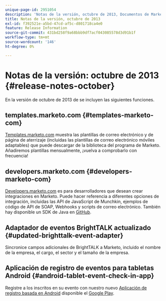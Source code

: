 ```yaml
---
unique-page-id: 2951054
description: 'Notas de la versión, octubre de 2013, Documentos de Marketo: documentación del producto'
title: Notas de la versión, octubre de 2013
exl-id: f392521e-a5bd-47cd-af5c-d801718ca4e0
feature: Release Information
source-git-commit: 431bd258f9a68bbb9df7acf043085578d3d91b1f
workflow-type: tm+mt
source-wordcount: '146'
ht-degree: 0%

---
```


# Notas de la versión: octubre de 2013 {#release-notes-october}

En la versión de octubre de 2013 de se incluyen las siguientes funciones.

## templates.marketo.com {#templates-marketo-com}

[Templates.marketo.com](/help/marketo/product-docs/demand-generation/landing-pages/landing-page-templates/guided-landing-page-template-list.md) muestra las plantillas de correo electrónico y de página de aterrizaje (incluidas las plantillas de correo electrónico móviles adaptables) que puede descargar de la biblioteca del programa de Marketo. Añadiremos plantillas mensualmente, ¡vuelva a comprobarlo con frecuencia!

## developers.marketo.com {#developers-marketo-com}

[Developers.marketo.com](https://developers.marketo.com) es para desarrolladores que desean crear integraciones en Marketo. Puede hacer referencia a diferentes opciones de integración, incluidas las API de JavaScript de Munchkin, ejemplos de código de API de SOAP, Webhooks y scripts de correo electrónico. También hay disponible un SDK de Java en [GitHub](https://github.com/Marketo/SOAP-API-Java-Client).

## Adaptador de eventos BrightTALK actualizado {#updated-brighttalk-event-adapter}

Sincronice campos adicionales de BrightTALK a Marketo, incluido el nombre de la empresa, el cargo, el sector y el tamaño de la empresa.

## Aplicación de registro de eventos para tabletas Android {#android-tablet-event-check-in-app}

Registre a los inscritos en su evento con nuestro nuevo [Aplicación de registro basada en Android](/help/marketo/product-docs/core-marketo-concepts/mobile-apps/event-check-in/check-people-into-your-event-from-your-tablet.md) disponible el [Google Play](https://play.google.com/store/apps/details?id=com.marketo.eventcheckin&amp;hl=en).
